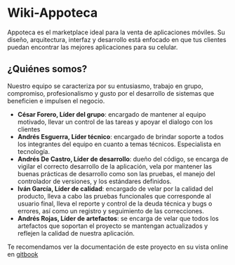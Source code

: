 # Wiki-Appoteca

Appoteca es el marketplace ideal para la venta de aplicaciones móviles. Su diseño, arquitectura, interfaz y desarrollo está enfocado en que tus clientes puedan encontrar las mejores aplicaciones para su celular.

## ¿Quiénes somos?

Nuestro equipo se caracteriza por su entusiasmo, trabajo en grupo, compromiso, profesionalismo y gusto por el desarrollo de sistemas que beneficien e impulsen el negocio.

* **César Forero, Líder del grupo**: encargado de mantener al equipo motivado, llevar un control de las tareas y apoyar el dialogo con los clientes
* **Andrés Esguerra, Líder técnico**: encargado de brindar soporte a todos los integrantes del equipo en cuanto a temas técnicos. Especialista en tecnología.
* **Andrés De Castro, Líder de desarrollo**: dueño del código, se encarga de vigilar el correcto desarrollo de la aplicación, vela por mantener las buenas prácticas de desarrollo como son las pruebas, el manejo del controlador de versiones, y los estándares definidos.
* **Iván García, Líder de calidad**: encargado de velar por la calidad del producto, lleva a cabo las pruebas funcionales que corresponde al usuario final, lleva el reporte y control de la deuda técnica y bugs o errores, así como un registro y seguimiento de las correcciones.
* **Andrés Rojas, Líder de artefactos**: se encarga de velar que todos los artefactos que soportan el proyecto se mantengan actualizados y reflejen la calidad de nuestra aplicación.


Te recomendamos ver la documentación de este proyecto en su vista online en [gitbook](http://kaosterra.gitbooks.io/wiki-appoteca/content/)
